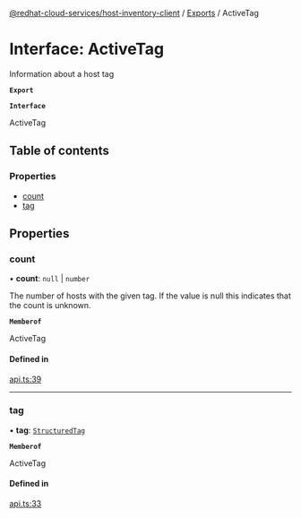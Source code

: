 [@redhat-cloud-services/host-inventory-client](../README.md) / [Exports](../modules.md) / ActiveTag

# Interface: ActiveTag

Information about a host tag

**`Export`**

**`Interface`**

ActiveTag

## Table of contents

### Properties

- [count](ActiveTag.md#count)
- [tag](ActiveTag.md#tag)

## Properties

### count

• **count**: ``null`` \| `number`

The number of hosts with the given tag. If the value is null this indicates that the count is unknown.

**`Memberof`**

ActiveTag

#### Defined in

[api.ts:39](https://github.com/RedHatInsights/javascript-clients/blob/master/packages/host-inventory/api.ts#L39)

___

### tag

• **tag**: [`StructuredTag`](StructuredTag.md)

**`Memberof`**

ActiveTag

#### Defined in

[api.ts:33](https://github.com/RedHatInsights/javascript-clients/blob/master/packages/host-inventory/api.ts#L33)
